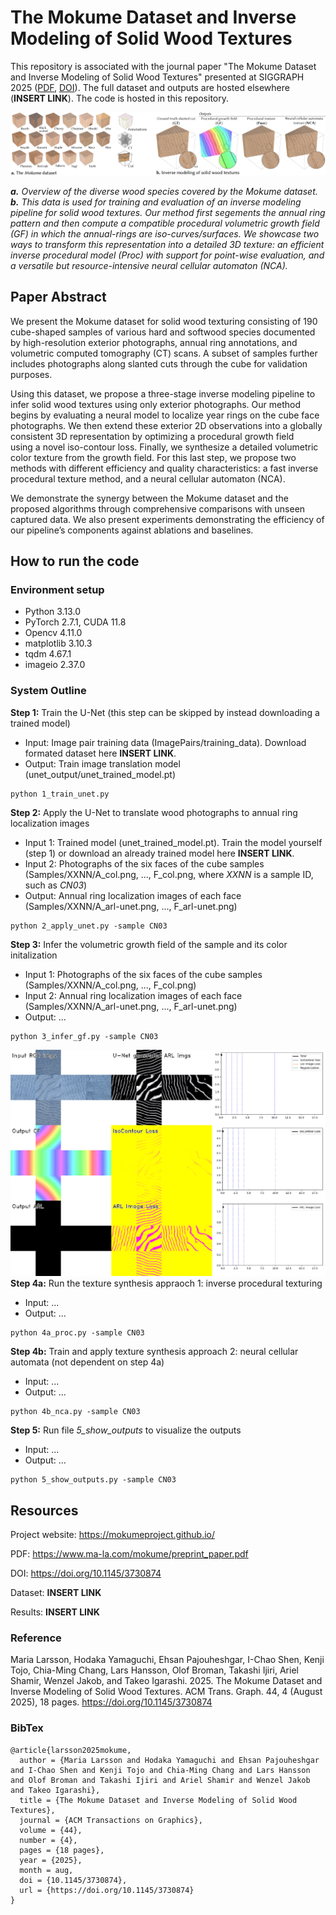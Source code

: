 # The Mokume Dataset and Inverse Modeling of Solid Wood Textures

This repository is associated with the journal paper "The Mokume Dataset and Inverse Modeling of Solid Wood Textures" presented at SIGGRAPH 2025 ([PDF](https://www.ma-la.com/mokume/preprint_paper.pdf), [DOI](https://doi.org/10.1145/3730874)).
The full dataset and outputs are hosted elsewhere (**INSERT LINK**). The code is hosted in this repository.


![Teaser image.](README_IMGS/teaser.jpg)

***a.*** *Overview of the diverse wood species covered by the Mokume dataset.*
***b.*** *This data is used for training and evaluation of an inverse modeling pipeline for solid wood textures. Our method first segements the annual ring pattern and then compute a compatible procedural volumetric growth field (GF) in which the annual-rings are iso-curves/surfaces. We showcase two ways to transform this representation into a detailed 3D texture: an efficient inverse procedural model (Proc) with support for point-wise evaluation, and a versatile but resource-intensive neural cellular automaton (NCA).*

## Paper Abstract

We present the Mokume dataset for solid wood texturing consisting of 190 cube-shaped samples of various hard and softwood species documented by high-resolution exterior photographs, annual ring annotations, and volumetric computed tomography (CT) scans. A subset of samples further includes photographs along slanted cuts through the cube for validation purposes.


Using this dataset, we propose a three-stage inverse modeling pipeline to infer solid wood textures using only exterior photographs. Our method begins by evaluating a neural model to localize year rings on the cube face photographs. We then extend these exterior 2D observations into a globally consistent 3D representation by optimizing a procedural growth field using a novel iso-contour loss. Finally, we synthesize a detailed volumetric color texture from the growth field. For this last step, we propose two methods with different efficiency and quality characteristics: a fast inverse procedural texture method, and a neural cellular automaton (NCA). 


We demonstrate the synergy between the Mokume dataset and the proposed algorithms through comprehensive comparisons with unseen captured data. We also present experiments demonstrating the efficiency of our pipeline’s components against ablations and baselines. 

## How to run the code

### Environment setup

- Python 3.13.0
- PyTorch 2.7.1, CUDA 11.8
- Opencv 4.11.0
- matplotlib 3.10.3
- tqdm 4.67.1
- imageio 2.37.0


### System Outline

**Step 1:** Train the U-Net (this step can be skipped by instead downloading a trained model)
- Input: Image pair training data (ImagePairs/training_data). Download formated dataset here **INSERT LINK**.
- Output: Train image translation model (unet_output/unet_trained_model.pt)
```
python 1_train_unet.py
```

**Step 2:** Apply the U-Net to translate wood photographs to annual ring localization images
- Input 1: Trained model (unet_trained_model.pt). Train the model yourself (step 1) or download an already trained model here **INSERT LINK**.
- Input 2: Photographs of the six faces of the cube samples (Samples/XXNN/A_col.png, ..., F_col.png, where *XXNN* is a sample ID, such as *CN03*)
- Output: Annual ring localization images of each face (Samples/XXNN/A_arl-unet.png, ..., F_arl-unet.png)
```
python 2_apply_unet.py -sample CN03
```

**Step 3:** Infer the volumetric growth field of the sample and its color initalization
- Input 1: Photographs of the six faces of the cube samples (Samples/XXNN/A_col.png, ..., F_col.png)
- Input 2: Annual ring localization images of each face (Samples/XXNN/A_arl-unet.png, ..., F_arl-unet.png)
- Output: ...
```
python 3_infer_gf.py -sample CN03
```
![Gif annimation of the optimization process in 3_infer_gf.py.](README_IMGS/Optimization_process_3_infer_gf.gif)
**Step 4a:** Run the texture synthesis appraoch 1: inverse procedural texturing
- Input: ...
- Output: ...
```
python 4a_proc.py -sample CN03
```

**Step 4b:** Train and apply texture synthesis approach 2: neural cellular automata (not dependent on step 4a)
- Input: ...
- Output: ...
```
python 4b_nca.py -sample CN03
```

**Step 5:** Run file *5_show_outputs* to visualize the outputs
- Input: ...
- Output: ...
```
python 5_show_outputs.py -sample CN03
```

## Resources

Project website: https://mokumeproject.github.io/

PDF: https://www.ma-la.com/mokume/preprint_paper.pdf 

DOI: https://doi.org/10.1145/3730874

Dataset: **INSERT LINK**

Results: **INSERT LINK**

### Reference

Maria Larsson, Hodaka Yamaguchi, Ehsan Pajouheshgar, I-Chao Shen, Kenji Tojo, Chia-Ming Chang, Lars Hansson, Olof Broman, Takashi Ijiri, Ariel Shamir, Wenzel Jakob, and Takeo Igarashi. 2025. The Mokume Dataset and Inverse Modeling of Solid Wood Textures. ACM Trans. Graph. 44, 4 (August 2025), 18 pages. https://doi.org/10.1145/3730874

### BibTex
```
@article{larsson2025mokume,
  author = {Maria Larsson and Hodaka Yamaguchi and Ehsan Pajouheshgar and I-Chao Shen and Kenji Tojo and Chia-Ming Chang and Lars Hansson and Olof Broman and Takashi Ijiri and Ariel Shamir and Wenzel Jakob and Takeo Igarashi},
  title = {The Mokume Dataset and Inverse Modeling of Solid Wood Textures},
  journal = {ACM Transactions on Graphics},
  volume = {44},
  number = {4},
  pages = {18 pages},
  year = {2025},
  month = aug,
  doi = {10.1145/3730874},
  url = {https://doi.org/10.1145/3730874}
}
```